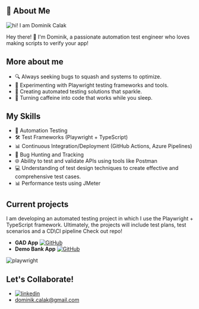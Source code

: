 ## 🚀 About Me
![hi! I am Dominik Calak](https://github.com/DominikCLK/cypress-project/assets/75272795/ae9eddd4-9083-4a09-98ea-e1a0b9c3c87b)

Hey there! 👋 I'm Dominik, a passionate automation test engineer who loves making scripts to verify your app!

## More about me

- 🔍 Always seeking bugs to squash and systems to optimize.
- 🧪 Experimenting with Playwright testing frameworks and tools.
- 🌟 Creating automated testing solutions that sparkle.
- 🚀 Turning caffeine into code that works while you sleep.

## My Skills

- 🤖 Automation Testing
- 🛠️ Test Frameworks (Playwright + TypeScript)
- 📊 Continuous Integration/Deployment (GitHub Actions, Azure Pipelines)
- 🐛 Bug Hunting and Tracking
- 🌐 Ability to test and validate APIs using tools like Postman
- 💻 Understanding of test design techniques to create effective and comprehensive test cases.
- 📊 Performance tests using JMeter

## Current projects

I am developing an automated testing project in which I use the Playwright + TypeScript framework. Ultimately, the projects will include test plans, test scenarios and a CD\CI pipeline
Check out repo! 
- **GAD App** [![GitHub](https://img.shields.io/badge/GitHub-181717?style=for-the-badge&logo=github&logoColor=white)](https://github.com/DominikCLK/Automation-tests-project-Playwright)
- **Demo Bank App** [![GitHub](https://img.shields.io/badge/GitHub-181717?style=for-the-badge&logo=github&logoColor=white)](https://github.com/DominikCLK/Demo-Bank-Project)

![playwright](https://github.com/DominikCLK/Demo-Bank-Project/assets/75272795/4cd78e57-78b9-4523-b191-8292a1a92b66)



## Let's Collaborate!
- [![linkedin](https://img.shields.io/badge/linkedin-0A66C2?style=for-the-badge&logo=linkedin&logoColor=white)](https://www.linkedin.com/in/dominik-calak/)
- dominik.calak@gmail.com
